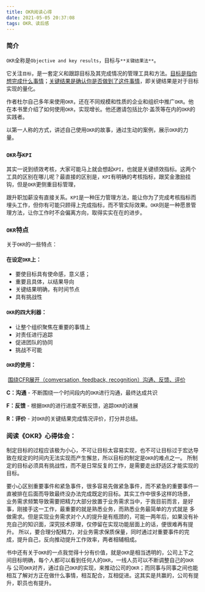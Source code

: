 ```yaml
---
title: OKR阅读心得
date: 2021-05-05 20:37:08
tags: OKR、读后感
---
```

### 简介

``OKR``全称是`Objective and key results`，目标与`**关键结果法**`。

它关注`目标`，是一套定义和跟踪目标及其完成情况的管理工具和方法。<u>目标是指你想完成什么事情</u>；<u>关键结果是确认你是否做到了这件事情</u>，即关键结果是对于目标实现的量化。

作者杜尔自己多年来使用``OKR``，还在不同规模和性质的企业和组织中推广``OKR``。他在本书里介绍了如何使用``OKR``，实现增长。他还邀请包括比尔·盖茨等在内的`OKR`的实践者。

以第一人称的方式，讲述自己使用`OKR`的故事，通过生动的案例，展示`OKR`的力量。

### `OKR`与`KPI`

其实一说到绩效考核，大家可能马上就会想起`KPI`，也就是关键绩效指标。这两个工具的区别在哪儿呢？最直接的区别是，`KPI`有明确的考核指标，跟奖金激励挂钩，但是`OKR`更侧重目标管理，

跟升职加薪没有直接关系。`KPI`是一种压力管理方法，能让你为了完成考核指标而埋头工作，但你有可能只顾得上完成指标，而不管实际效果。`OKR`则是一种愿景管理方法，让你工作时不会偏离方向，取得实实在在的进步。

### `OKR`特点

关于`OKR`的一些特点：

#### 在设定`OKR`上：

- 要使目标具有使命感，意义感；
- 重要且具体，以结果导向
- 关键结果明确，有时间节点
- 具有挑战性

#### `OKR`的四大利器：

- 让整个组织聚焦在重要的事情上
- 对责任进行追踪
- 促进团队的协同
- 挑战不可能

#### `OKR`的使用：

​	<u>围绕CFR展开（comversation, feedback, recognition）沟通、反馈、评价</u>

**C：沟通** - 不断围绕一个时间段内的`OKR`进行沟通，最终达成共识

**F：反馈** - 根据`OKR`的进行进度不断反馈，追踪`OKR`的进展

**R：评价** - 对`OKR`的关键结果完成情况评价，打分并总结。



### 阅读《OKR》心得体会：

制定目标的过程应该极为小心，不可让目标太容易实现，也不可让目标过于宏达导致在规定的时间内无法实现而产生懈怠，所以目标的制定是`OKR`的难点之一。
所制定的目标必须具有挑战性，而不是日常反复的工作，是需要走出舒适区才能实现的目标。

要小心区别重要事件和紧急事件，很多容易先做紧急事件，而不紧急的重要事件一直被排在后面而导致最终没办法完成既定的目标。其实工作中很多这样的场景，
业务需求频繁导致需要把精力大部分放置于业务需求当中，于我目前而言，是好事，刚接手这一工作，最重要的就是熟悉业务，而熟悉业务最简单的方式就是
多做需求。但是实现业务需求对个人的提升是有瓶颈的，可能一两年后，如果没有补充自己的知识面，深究技术原理，仅停留在实现功能层面上的话，便很难再有提升。
所以，要合理分配精力，对业务需求保质保量，同时通过对重要事件的完成，提升自己，反向推动提升工作效率，两者相辅相成。

书中还有关于`OKR`的一点我觉得十分有价值，就是`OKR`是相当透明的，公司上下之间目标明确，每个人都可以看到任何人的`OKR`，一线人员可以不断调整自己的`OKR`与
公司`OKR`对齐，通过自己`OKR`的实现，来推动公司的`OKR`；而同事与同事之间也能相互了解对方正在做什么事情，相互配合，互相促进。这其实是共赢的，公司有提升，职员也有提升。


